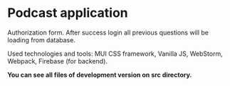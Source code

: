 # Podcast application

Authorization form. After success login all previous questions will be loading from database.

Used technologies and tools: MUI CSS framework, Vanilla JS, WebStorm, Webpack, Firebase (for backend).

**You can see all files of development version on src directory.**
